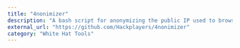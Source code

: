 ```yaml
---
title: "4nonimizer"
description: "A bash script for anonymizing the public IP used to browsing Internet, managing the connection to TOR network and to different VPNs providers (OpenVPN)."
external_url: "https://github.com/Hackplayers/4nonimizer"
category: "White Hat Tools"
---
```

